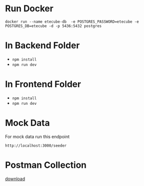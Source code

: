 # Run Docker

`docker run --name etecube-db  -e POSTGRES_PASSWORD=etecube -e POSTGRES_DB=etecube -d -p 5436:5432 postgres`

# In Backend Folder

 - `npm install`
 - `npm run dev`

# In Frontend Folder

 - `npm install`
 - `npm run dev`


# Mock Data

For mock data run this endpoint

`http://localhost:3000/seeder`

# Postman Collection

[download](https://we.tl/t-6nzt5HBSGf)